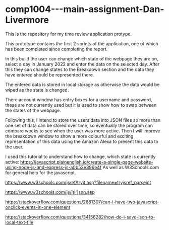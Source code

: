 # comp1004---main-assignment-Dan-Livermore
This is the repository for my time review application protype.

This prototype contains the first 2 sprints of the application, one of which has been completed since completing the report.

In this build the user can change which state of the webpage they are on, select a day in January 2022 and enter the data on the selected day.
After this they can change states to the Breakdown section and the data they have entered should be represented there.

The entered data is stored in local storage as otherwise the data would be wiped as the state is changed.

There account window has entry boxes for a username and password, these are not currently used but it is used to show how to swap between the states of the webpage.

Following this, I intend to store the users data into JSON files so more than one set of data can be stored over time, 
so eventually the program can compare weeks to see when the user was more active.
Then I will improve the breakdown window to show a more colourful and exciting representation of this data using the Amazon Alexa to present this data to the user.


I used this tutorial to understand how to change, which state is currently active: https://javascript.plainenglish.io/create-a-single-page-website-using-node-js-and-express-js-a0b53e396e4f
As well as W3Schools.com for general help for the javascript.

https://www.w3schools.com/jsref/tryit.asp?filename=tryjsref_parseint

https://www.w3schools.com/js/js_json.asp

https://stackoverflow.com/questions/2881307/can-i-have-two-javascript-onclick-events-in-one-element

https://stackoverflow.com/questions/34156282/how-do-i-save-json-to-local-text-file
